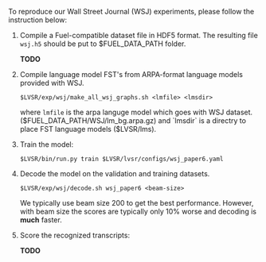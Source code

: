 To reproduce our Wall Street Journal (WSJ) experiments, please follow the instruction below:

1. Compile a Fuel-compatible dataset file in HDF5 format. The resulting file `wsj.h5` 
   should be put to $FUEL_DATA_PATH folder.

   **TODO**

2. Compile language model FST's from ARPA-format language models provided with WSJ.

   `$LVSR/exp/wsj/make_all_wsj_graphs.sh <lmfile> <lmsdir>`
    
   where `lmfile` is the arpa languge model which goes with WSJ dataset. 
   ($FUEL_DATA_PATH/WSJ/lm_bg.arpa.gz) and `lmsdir` is a directry to place FST
   language models ($LVSR/lms).

3. Train the model:

   `$LVSR/bin/run.py train $LVSR/lvsr/configs/wsj_paper6.yaml`

4. Decode the model on the validation and training datasets. 

   `$LVSR/exp/wsj/decode.sh wsj_paper6 <beam-size>`

    We typically use beam size 200 to get the best performance. However, with beam size 
    the scores are typically only 10\% worse and decoding is **much** faster.

5. Score the recognized transcripts:

    **TODO**
